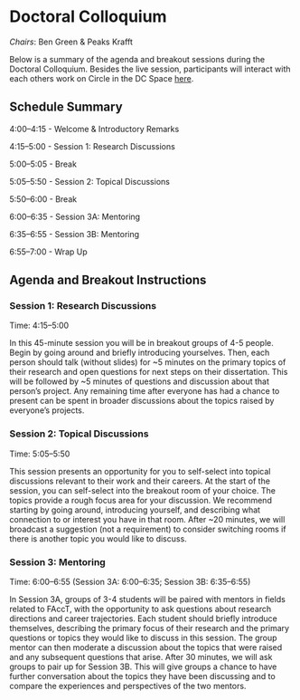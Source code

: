 # Doctoral Colloquium

_Chairs_: Ben Green & Peaks Krafft

Below is a summary of the agenda and breakout sessions during the Doctoral Colloquium. Besides the live session, participants will interact with each others work on Circle in the DC Space [here](https://facct.circle.so/c/doctoral-colloqium).

## Schedule Summary

4:00–4:15 - Welcome & Introductory Remarks

4:15–5:00 - Session 1: Research Discussions

5:00–5:05 - Break

5:05–5:50 - Session 2: Topical Discussions

5:50–6:00 - Break

6:00–6:35 - Session 3A: Mentoring

6:35–6:55 - Session 3B: Mentoring

6:55–7:00 - Wrap Up

## Agenda and Breakout Instructions

### Session 1: Research Discussions
Time: 4:15–5:00

In this 45-minute session you will be in breakout groups of 4-5 people. Begin by going around and briefly introducing yourselves. Then, each person should talk (without slides) for ~5 minutes on the primary topics of their research and open questions for next steps on their dissertation. This will be followed by ~5 minutes of questions and discussion about that person’s project. Any remaining time after everyone has had a chance to present can be spent in broader discussions about the topics raised by everyone’s projects. 


### Session 2: Topical Discussions
Time: 5:05–5:50

This session presents an opportunity for you to self-select into topical discussions relevant to their work and their careers. At the start of the session, you can self-select into the breakout room of your choice. The topics provide a rough focus area for your discussion. We recommend starting by going around, introducing yourself, and describing what connection to or interest you have in that room. After ~20 minutes, we will broadcast a suggestion (not a requirement) to consider switching rooms if there is another topic you would like to discuss. 

### Session 3: Mentoring
Time: 6:00–6:55
(Session 3A: 6:00–6:35; Session 3B: 6:35–6:55)

In Session 3A, groups of 3-4 students will be paired with mentors in fields related to FAccT, with the opportunity to ask questions about research directions and career trajectories. Each student should briefly introduce themselves, describing the primary focus of their research and the primary questions or topics they would like to discuss in this session. The group mentor can then moderate a discussion about the topics that were raised and any subsequent questions that arise. After 30 minutes, we will ask groups to pair up for Session 3B. This will give groups a chance to have further conversation about the topics they have been discussing and to compare the experiences and perspectives of the two mentors.
